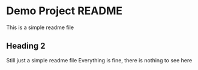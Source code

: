 # Demo Project README

This is a simple readme file

## Heading 2

Still just a simple readme file
Everything is fine, there is nothing to see here 

